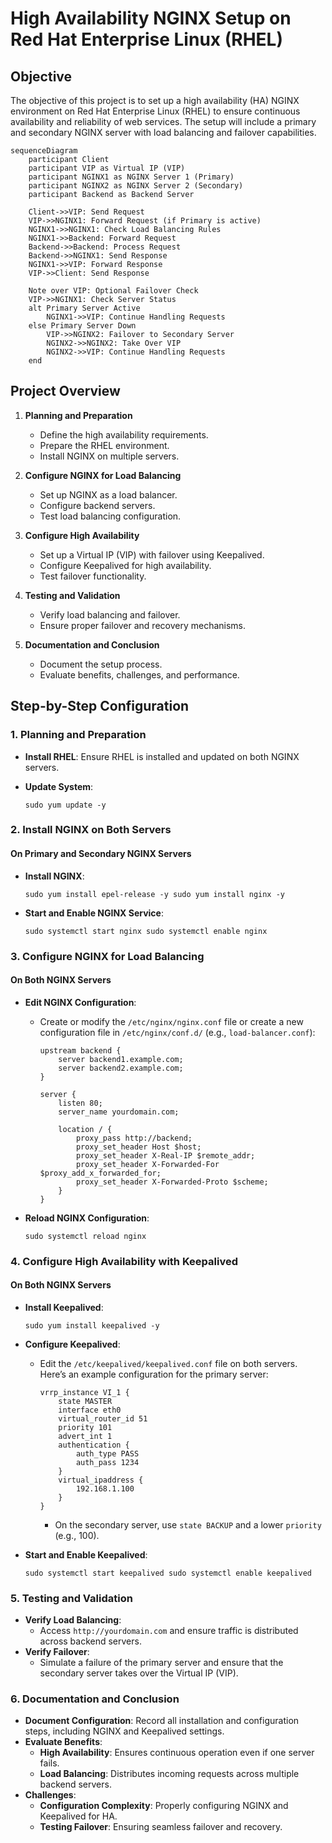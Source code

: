
# High Availability NGINX Setup on Red Hat Enterprise Linux (RHEL)

## Objective

The objective of this project is to set up a high availability (HA) NGINX environment on Red Hat 
Enterprise Linux (RHEL) to ensure continuous availability and reliability of web services. The setup will 
include a primary and secondary NGINX server with load balancing and failover capabilities.

```mermaid
sequenceDiagram
    participant Client
    participant VIP as Virtual IP (VIP)
    participant NGINX1 as NGINX Server 1 (Primary)
    participant NGINX2 as NGINX Server 2 (Secondary)
    participant Backend as Backend Server

    Client->>VIP: Send Request
    VIP->>NGINX1: Forward Request (if Primary is active)
    NGINX1->>NGINX1: Check Load Balancing Rules
    NGINX1->>Backend: Forward Request
    Backend->>Backend: Process Request
    Backend->>NGINX1: Send Response
    NGINX1->>VIP: Forward Response
    VIP->>Client: Send Response

    Note over VIP: Optional Failover Check
    VIP->>NGINX1: Check Server Status
    alt Primary Server Active
        NGINX1->>VIP: Continue Handling Requests
    else Primary Server Down
        VIP->>NGINX2: Failover to Secondary Server
        NGINX2->>NGINX2: Take Over VIP
        NGINX2->>VIP: Continue Handling Requests
    end
   ```

## Project Overview

1.  **Planning and Preparation**
    
    -   Define the high availability requirements.
    -   Prepare the RHEL environment.
    -   Install NGINX on multiple servers.
2.  **Configure NGINX for Load Balancing**
    
    -   Set up NGINX as a load balancer.
    -   Configure backend servers.
    -   Test load balancing configuration.
3.  **Configure High Availability**
    
    -   Set up a Virtual IP (VIP) with failover using Keepalived.
    -   Configure Keepalived for high availability.
    -   Test failover functionality.
4.  **Testing and Validation**
    
    -   Verify load balancing and failover.
    -   Ensure proper failover and recovery mechanisms.
5.  **Documentation and Conclusion**
    
    -   Document the setup process.
    -   Evaluate benefits, challenges, and performance.

## Step-by-Step Configuration

### 1. Planning and Preparation

-   **Install RHEL**: Ensure RHEL is installed and updated on both NGINX servers.
-   **Update System**:

    `sudo yum update -y` 
    

### 2. Install NGINX on Both Servers

#### On Primary and Secondary NGINX Servers

-   **Install NGINX**:
  
    `sudo yum install epel-release -y
    sudo yum install nginx -y` 
    
-   **Start and Enable NGINX Service**:
    

    
    `sudo systemctl start nginx
    sudo systemctl enable nginx` 
    

### 3. Configure NGINX for Load Balancing

#### On Both NGINX Servers

-   **Edit NGINX Configuration**:
    -   Create or modify the `/etc/nginx/nginx.conf` file or create a new configuration file in 
`/etc/nginx/conf.d/` (e.g., `load-balancer.conf`):
        

        
        ```
        upstream backend {
            server backend1.example.com;
            server backend2.example.com;
        }
        
        server {
            listen 80;
            server_name yourdomain.com;
        
            location / {
                proxy_pass http://backend;
                proxy_set_header Host $host;
                proxy_set_header X-Real-IP $remote_addr;
                proxy_set_header X-Forwarded-For $proxy_add_x_forwarded_for;
                proxy_set_header X-Forwarded-Proto $scheme;
            }
        }
        ```
        
-   **Reload NGINX Configuration**:
    
    `sudo systemctl reload nginx` 
    

### 4. Configure High Availability with Keepalived

#### On Both NGINX Servers

-   **Install Keepalived**:

    
    `sudo yum install keepalived -y` 
    
-   **Configure Keepalived**:
    
    -   Edit the `/etc/keepalived/keepalived.conf` file on both servers. Here’s an example configuration 
for the primary server:

        
        ```
        vrrp_instance VI_1 {
            state MASTER
            interface eth0
            virtual_router_id 51
            priority 101
            advert_int 1
            authentication {
                auth_type PASS
                auth_pass 1234
            }
            virtual_ipaddress {
                192.168.1.100
            }
        }
        ``` 
        
        -   On the secondary server, use `state BACKUP` and a lower `priority` (e.g., 100).
-   **Start and Enable Keepalived**:

    
    `sudo systemctl start keepalived
    sudo systemctl enable keepalived` 
    

### 5. Testing and Validation

-   **Verify Load Balancing**:
    -   Access `http://yourdomain.com` and ensure traffic is distributed across backend servers.
-   **Verify Failover**:
    -   Simulate a failure of the primary server and ensure that the secondary server takes over the 
Virtual IP (VIP).

### 6. Documentation and Conclusion

-   **Document Configuration**: Record all installation and configuration steps, including NGINX and 
Keepalived settings.
-   **Evaluate Benefits**:
    -   **High Availability**: Ensures continuous operation even if one server fails.
    -   **Load Balancing**: Distributes incoming requests across multiple backend servers.
-   **Challenges**:
    -   **Configuration Complexity**: Properly configuring NGINX and Keepalived for HA.
    -   **Testing Failover**: Ensuring seamless failover and recovery.
